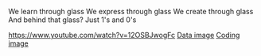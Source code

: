 We learn through glass
We express through glass
We create through glass
And behind that glass?
Just 1's and 0's

https://www.youtube.com/watch?v=12OSBJwogFc
[Data image](https://www.twenty20.com/photos/63616867)
[Coding image](https://towardsdatascience.com/optimizing-your-python-code-156d4b8f4a29)
